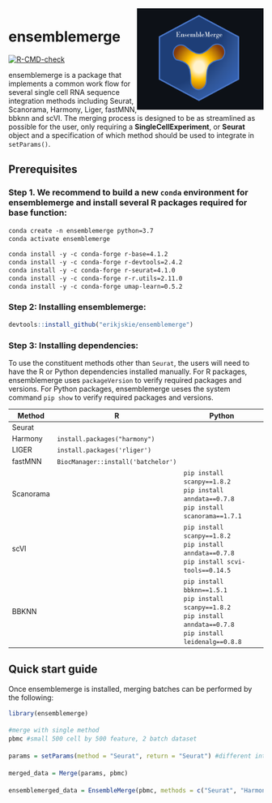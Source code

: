 <img src = "https://github.com/gongx030/gongx030.github.io/blob/cac14d855edd4e785056c09e340e5213c7b6e572/images/ensemblemerge_graphics_v2.png?raw=true" width = "250" height = "200" align = "right" />

# ensemblemerge

<!-- badges: start -->
[![R-CMD-check](https://github.com/erikjskie/ensemblemerge/actions/workflows/check-standard.yaml/badge.svg)](https://github.com/erikjskie/ensemblemerge/actions/workflows/check-standard.yaml)
<!-- badges: end -->


ensemblemerge is a package that implements a common work flow for several single cell RNA sequence integration methods including Seurat, Scanorama, Harmony, Liger, fastMNN, bbknn and scVI. The merging process is designed to be as streamlined as possible for the user, only requiring a **SingleCellExperiment**, or **Seurat** object and a specification of which method should be used to integrate in `setParams()`.

## Prerequisites

### Step 1. We recommend to build a new `conda` environment for ensemblemerge and install several R packages required for base function:

```
conda create -n ensemblemerge python=3.7
conda activate ensemblemerge
```

```
conda install -y -c conda-forge r-base=4.1.2
conda install -y -c conda-forge r-devtools=2.4.2
conda install -y -c conda-forge r-seurat=4.1.0
conda install -y -c conda-forge r-r.utils=2.11.0
conda install -y -c conda-forge umap-learn=0.5.2
```

### Step 2: Installing ensemblemerge:

```r
devtools::install_github("erikjskie/ensemblemerge")
```

### Step 3: Installing dependencies:

To use the constituent methods other than `Seurat`, the users will need to have the R or Python dependencies installed manually. For R packages, ensemblemerge uses `packageVersion` to verify required packages and versions. For Python packages, ensemblemerge ueses the system command `pip show` to verify required packages and versions. 

| Method | R | Python |
| --- | --- | --- |
| Seurat | | |
| Harmony | `install.packages("harmony")` | |
| LIGER | `install.packages('rliger')` | |
| fastMNN | `BiocManager::install('batchelor')` | |
| Scanorama |  | `pip install scanpy==1.8.2` <br> `pip install anndata==0.7.8` <br> `pip install scanorama==1.7.1`  | 
| scVI |  | `pip install scanpy==1.8.2` <br> `pip install anndata==0.7.8` <br> `pip install scvi-tools==0.14.5` | 
| BBKNN |  | `pip install bbknn==1.5.1` <br> `pip install scanpy==1.8.2` <br> `pip install anndata==0.7.8` <br> `pip install leidenalg==0.8.8 ` |


## Quick start guide

Once ensemblemerge is installed, merging batches can be performed by the following:

```r
library(ensemblemerge)

#merge with single method
pbmc #small 500 cell by 500 feature, 2 batch dataset

params = setParams(method = "Seurat", return = "Seurat") #different integration methods can be selected by setting method, see methods by calling getMethods()

merged_data = Merge(params, pbmc)

ensemblemerged_data = EnsembleMerge(pbmc, methods = c("Seurat", "Harmony", "BBKNN"), return = "Seurat")
```
